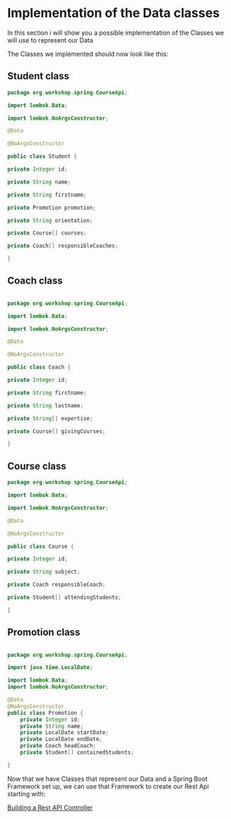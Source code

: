 # Implementation of the Data classes

In this section i will show you a possible implementation of the Classes we will use to represent our Data

The Classes we implemented should now look like this:

## Student class

``` java
package org.workshop.spring.CourseApi;

import lombok.Data;

import lombok.NoArgsConstructor;

@Data

@NoArgsConstructor

public class Student {

private Integer id;

private String name;

private String firstname;

private Promotion promotion;

private String orientation;

private Course[] courses;

private Coach[] responsibleCoaches;

}
```

## Coach class

``` java

package org.workshop.spring.CourseApi;

import lombok.Data;

import lombok.NoArgsConstructor;

@Data

@NoArgsConstructor

public class Coach {

private Integer id;

private String firstname;

private String lastname;

private String[] expertise;

private Course[] givingCourses;

}
```

## Course class

``` java
package org.workshop.spring.CourseApi;

import lombok.Data;

import lombok.NoArgsConstructor;

@Data

@NoArgsConstructor

public class Course {

private Integer id;

private String subject;

private Coach responsibleCoach;

private Student[] attendingStudents;

}
```

## Promotion class

``` java

package org.workshop.spring.CourseApi;

import java.time.LocalDate;

import lombok.Data;
import lombok.NoArgsConstructor;

@Data
@NoArgsConstructor
public class Promotion {
    private Integer id;
    private String name;
    private LocalDate startDate;
    private LocalDate endDate;
    private Coach headCoach;
    private Student[] containedStudents;

}
```

Now that we have Classes that represent our Data and a Spring Boot Framework set up, we can use that Framework to create our Rest Api starting with:

[Building a Rest API Controller](https://github.com/TripsJ/Spring-API-Workshop-1/blob/main/Building%20a%20Rest%20API%20Controller.md)
